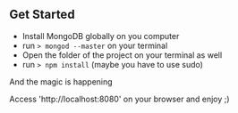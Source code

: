 ## Get Started

* Install MongoDB globally on you computer
* run `> mongod --master` on your terminal
* Open the folder of the project on your terminal as well
* run `> npm install` (maybe you have to use sudo)

And the magic is happening

Access 'http://localhost:8080' on your browser and enjoy ;)
